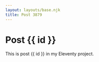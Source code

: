 ```yaml
---
layout: layouts/base.njk
title: Post 3879
---
```


# Post {{ id }}

This is post {{ id }} in my Eleventy project.
